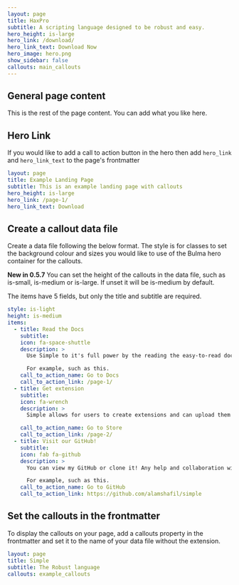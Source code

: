```yaml
---
layout: page
title: HaxPro
subtitle: A scripting language designed to be robust and easy.
hero_height: is-large
hero_link: /download/
hero_link_text: Download Now
hero_image: hero.png
show_sidebar: false
callouts: main_callouts
---
```


## General page content

This is the rest of the page content. You can add what you like here.

## Hero Link

If you would like to add a call to action button in the hero then add `hero_link` and `hero_link_text` to the page's frontmatter

```yaml
layout: page
title: Example Landing Page
subtitle: This is an example landing page with callouts
hero_height: is-large
hero_link: /page-1/
hero_link_text: Download
```


## Create a callout data file

Create a data file following the below format. The style is for classes to set the background colour and sizes you would like to use of the Bulma hero container for the callouts.

**New in 0.5.7** You can set the height of the callouts in the data file, such as is-small, is-medium or is-large. If unset it will be is-medium by default.

The items have 5 fields, but only the title and subtitle are required. 

```yaml
style: is-light
height: is-medium
items:
  - title: Read the Docs
    subtitle: 
    icon: fa-space-shuttle
    description: >
      Use Simple to it's full power by the reading the easy-to-read documentation!

      For example, such as this. 
    call_to_action_name: Go to Docs
    call_to_action_link: /page-1/
  - title: Get extension
    subtitle: 
    icon: fa-wrench
    description: >
      Simple allows for users to create extensions and can upload them to our extension store!

    call_to_action_name: Go to Store
    call_to_action_link: /page-2/
  - title: Visit our GitHub!
    subtitle: 
    icon: fab fa-github
    description: >
      You can view my GitHub or clone it! Any help and collaboration will help the growth of this project, thank you!

      For example, such as this.
    call_to_action_name: Go to GitHub
    call_to_action_link: https://github.com/alamshafil/simple
```

## Set the callouts in the frontmatter

To display the callouts on your page, add a callouts property in the frontmatter and set it to the name of your data file without the extension.

```yaml
layout: page
title: Simple
subtitle: The Robust language
callouts: example_callouts
```